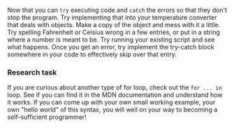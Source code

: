 Now that you can `try` executing code and `catch` the errors so that they don't stop the program. Try implementing that into your temperature converter that deals with objects. Make a copy of the object and mess with it a little. Try spelling Fahrenheit or Celsius wrong in a few entries, or put in a string where a number is meant to be. Try running your existing script and see what happens. Once you get an error, try implement the try-catch block somewhere in your code to effectively skip over that entry.


### Research task

If you are curious about another type of for loop, check out the `for ... in` loop. See if you can find it in the MDN documentation and understand how it works. If you can come up with your own small working example, your own "hello world" of this syntax, you will well on your way to becoming a self-sufficient programmer!
